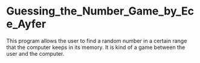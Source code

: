 # Guessing_the_Number_Game_by_Ece_Ayfer
This program allows the user to find a random number in a certain range that the computer keeps in its memory.  It is kind of a game between the user and the computer.
